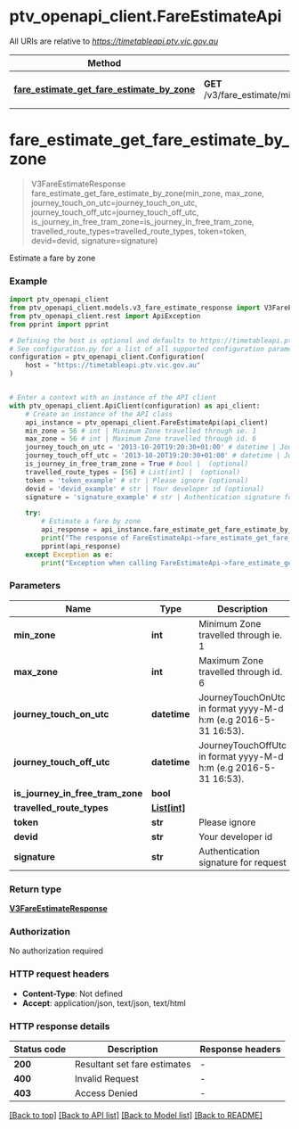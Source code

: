 # ptv_openapi_client.FareEstimateApi

All URIs are relative to *https://timetableapi.ptv.vic.gov.au*

Method | HTTP request | Description
------------- | ------------- | -------------
[**fare_estimate_get_fare_estimate_by_zone**](FareEstimateApi.md#fare_estimate_get_fare_estimate_by_zone) | **GET** /v3/fare_estimate/min_zone/{minZone}/max_zone/{maxZone} | Estimate a fare by zone


# **fare_estimate_get_fare_estimate_by_zone**
> V3FareEstimateResponse fare_estimate_get_fare_estimate_by_zone(min_zone, max_zone, journey_touch_on_utc=journey_touch_on_utc, journey_touch_off_utc=journey_touch_off_utc, is_journey_in_free_tram_zone=is_journey_in_free_tram_zone, travelled_route_types=travelled_route_types, token=token, devid=devid, signature=signature)

Estimate a fare by zone

### Example


```python
import ptv_openapi_client
from ptv_openapi_client.models.v3_fare_estimate_response import V3FareEstimateResponse
from ptv_openapi_client.rest import ApiException
from pprint import pprint

# Defining the host is optional and defaults to https://timetableapi.ptv.vic.gov.au
# See configuration.py for a list of all supported configuration parameters.
configuration = ptv_openapi_client.Configuration(
    host = "https://timetableapi.ptv.vic.gov.au"
)


# Enter a context with an instance of the API client
with ptv_openapi_client.ApiClient(configuration) as api_client:
    # Create an instance of the API class
    api_instance = ptv_openapi_client.FareEstimateApi(api_client)
    min_zone = 56 # int | Minimum Zone travelled through ie. 1
    max_zone = 56 # int | Maximum Zone travelled through id. 6
    journey_touch_on_utc = '2013-10-20T19:20:30+01:00' # datetime | JourneyTouchOnUtc in format yyyy-M-d h:m (e.g 2016-5-31 16:53). (optional)
    journey_touch_off_utc = '2013-10-20T19:20:30+01:00' # datetime | JourneyTouchOffUtc in format yyyy-M-d h:m (e.g 2016-5-31 16:53). (optional)
    is_journey_in_free_tram_zone = True # bool |  (optional)
    travelled_route_types = [56] # List[int] |  (optional)
    token = 'token_example' # str | Please ignore (optional)
    devid = 'devid_example' # str | Your developer id (optional)
    signature = 'signature_example' # str | Authentication signature for request (optional)

    try:
        # Estimate a fare by zone
        api_response = api_instance.fare_estimate_get_fare_estimate_by_zone(min_zone, max_zone, journey_touch_on_utc=journey_touch_on_utc, journey_touch_off_utc=journey_touch_off_utc, is_journey_in_free_tram_zone=is_journey_in_free_tram_zone, travelled_route_types=travelled_route_types, token=token, devid=devid, signature=signature)
        print("The response of FareEstimateApi->fare_estimate_get_fare_estimate_by_zone:\n")
        pprint(api_response)
    except Exception as e:
        print("Exception when calling FareEstimateApi->fare_estimate_get_fare_estimate_by_zone: %s\n" % e)
```



### Parameters


Name | Type | Description  | Notes
------------- | ------------- | ------------- | -------------
 **min_zone** | **int**| Minimum Zone travelled through ie. 1 | 
 **max_zone** | **int**| Maximum Zone travelled through id. 6 | 
 **journey_touch_on_utc** | **datetime**| JourneyTouchOnUtc in format yyyy-M-d h:m (e.g 2016-5-31 16:53). | [optional] 
 **journey_touch_off_utc** | **datetime**| JourneyTouchOffUtc in format yyyy-M-d h:m (e.g 2016-5-31 16:53). | [optional] 
 **is_journey_in_free_tram_zone** | **bool**|  | [optional] 
 **travelled_route_types** | [**List[int]**](int.md)|  | [optional] 
 **token** | **str**| Please ignore | [optional] 
 **devid** | **str**| Your developer id | [optional] 
 **signature** | **str**| Authentication signature for request | [optional] 

### Return type

[**V3FareEstimateResponse**](V3FareEstimateResponse.md)

### Authorization

No authorization required

### HTTP request headers

 - **Content-Type**: Not defined
 - **Accept**: application/json, text/json, text/html

### HTTP response details

| Status code | Description | Response headers |
|-------------|-------------|------------------|
**200** | Resultant set fare estimates |  -  |
**400** | Invalid Request |  -  |
**403** | Access Denied |  -  |

[[Back to top]](#) [[Back to API list]](../README.md#documentation-for-api-endpoints) [[Back to Model list]](../README.md#documentation-for-models) [[Back to README]](../README.md)


